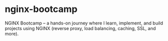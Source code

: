 # nginx-bootcamp
NGINX Bootcamp – a hands-on journey where I learn, implement, and build projects using NGINX (reverse proxy, load balancing, caching, SSL, and more).
